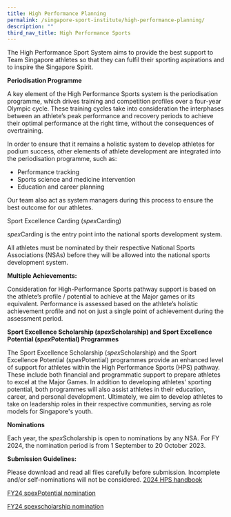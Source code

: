 ```yaml
---
title: High Performance Planning
permalink: /singapore-sport-institute/high-performance-planning/
description: ""
third_nav_title: High Performance Sports
---
```

The High Performance Sport System aims to provide the best support to Team Singapore athletes so that they can fulfil their sporting aspirations and to inspire the Singapore Spirit.

**Periodisation Programme**

A key element of the High Performance Sports system is the periodisation programme, which drives training and competition profiles over a four-year Olympic cycle. These training cycles take into consideration the interphases between an athlete’s peak performance and recovery periods to achieve their optimal performance at the right time, without the consequences of overtraining.

In order to ensure that it remains a holistic system to develop athletes for podium success, other elements of athlete development are integrated into the periodisation programme, such as:

* Performance tracking
* Sports science and medicine intervention
* Education and career planning

Our team also act as system managers during this process to ensure the best outcome for our athletes.

Sport Excellence Carding (*spex*Carding)

*spex*Carding is the entry point into the national sports development system. 

All athletes must be nominated by their respective National Sports Associations (NSAs) before they will be allowed into the national sports development system. 

**Multiple Achievements:**

Consideration for High-Performance Sports pathway support is based on the athlete’s profile / potential to achieve at the Major games or its equivalent. Performance is assessed based on the athlete’s holistic achievement profile and not on just a single point of achievement during the assessment period.

**Sport Excellence Scholarship (*spex*Scholarship) and Sport Excellence Potential (*spex*Potential) Programmes**

The Sport Excellence Scholarship (*spex*Scholarship) and the Sport Excellence Potential (*spex*Potential) programmes provide an enhanced level of support for athletes within the High Performance Sports (HPS) pathway. These include both financial and programmatic support to prepare athletes to excel at the Major Games. In addition to developing athletes' sporting potential, both programmes will also assist athletes in their education, career, and personal development.
Ultimately, we aim to develop athletes to take on leadership roles in their respective communities, serving as role models for Singapore's youth.

**Nominations**

Each year, the *spex*Scholarship is open to nominations by any NSA. For FY 2024, the nomination period is from 1 September to 20 October 2023.

**Submission Guidelines:**

Please download and read all files carefully before submission. Incomplete and/or self-nominations will not be considered.
[2024 HPS handbook](/files/Our%20Work/Singapore%20Sports%20Institute/High%20Performance%20Planning/2024singapore%20high%20performance%20sports%20handbook%20version10%20.pdf)

[FY24 spexPotential nomination](/files/Our%20Work/Singapore%20Sports%20Institute/High%20Performance%20Planning/fy24%20spexpotential%20nomination%20guidelines.pdf)

[FY24 spexscholarship nomination](/files/Our%20Work/Singapore%20Sports%20Institute/High%20Performance%20Planning/fy24%20spexscholarship%20nomination%20guidelines.pdf)